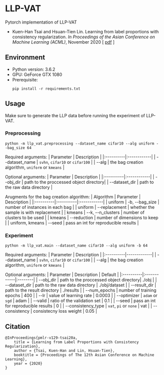 # LLP-VAT

Pytorch implementation of LLP-VAT

* Kuen-Han Tsai and Hsuan-Tien Lin. Learning from label proportions with consistency regularization. *In Proceedings of the Asian Conference on Machine Learning (ACML)*, November 2020 [ [pdf](https://www.csie.ntu.edu.tw/~htlin/paper/doc/acml20llpvat.pdf) ]

## Environment

* Python version: 3.6.2
* GPU: GeForce GTX 1080
* Prerequisite:
    ```
    pip install -r requirements.txt
    ```


## Usage

Make sure to generate the LLP data before running the experiment of LLP-VAT.

### Preprocessing
```
python -m llp_vat.preprocessing --dataset_name cifar10 --alg uniform --bag_size 64
```

Required arguments:
| Parameter | Description |
|:----------|:------------|
| --dataset_name | `svhn`, `cifar10` or `cifar100` |
| --alg | the bag creation algorithm, `uniform` or `kmeans` |

Optional arguments:
| Parameter | Description |
|:----------|:------------|
| --obj_dir | path to the proccessed object directory|
| --dataset_dir | path to the raw data directory |

Arugments for the bag creation algorithm:
| Algorithm | Parameter | Description |
|:----------|:----------|:------------|
| uniform | -b, --bag_size | number of instances in each bag |
| uniform | --replacement | whether the sample is with replacement |
| kmeans | --k, --n_clusters | number of clusters to be used |
| kmeans | --reduction | number of dimensions to keep |
| uniform, kmeans | --seed | pass an int for reproducible results |


### Experiment
```
python -m llp_vat.main --dataset_name cifar10 --alg uniform -b 64
```

Required arguments:
| Parameter | Description |
|:----------|-------------|
| --dataset_name | `svhn`, `cifar10` or `cifar100` |
| --alg | the bag creation algorithm, `uniform` or `kmeans` |

Optional arguments:
| Parameter | Description | Default |
|:----------|:------------|:--------|
| --obj_dir | path to the proccessed object directory| ./obj |
| --dataset_dir | path to the raw data directory | ./obj/dataset |
| --result_dir | path to the result directory | ./results |
| --num_epochs | number of training epochs | 400 |
| --lr | value of learning rate | 0.0003 |
| --optimizer | `adam` or `sgd` | adam |
| --valid | ratio of the validation set | 0.1 |
| --seed | pass an int for reproducible results | 0 |
| --consistency_type | `vat`, `pi` or `none` | vat |
| --consistency | consistecny loss weight | 0.05 |


## Citation
```
@InProceedings{pmlr-v129-tsai20a, 
    title = {Learning from Label Proportions with Consistency Regularization}, 
    author = {Tsai, Kuen-Han and Lin, Hsuan-Tien}, 
    booktitle = {Proceedings of The 12th Asian Conference on Machine Learning}, 
    year = {2020} 
}
```
